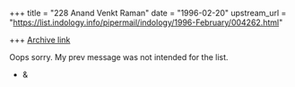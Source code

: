 +++
title = "228 Anand Venkt Raman"
date = "1996-02-20"
upstream_url = "https://list.indology.info/pipermail/indology/1996-February/004262.html"

+++
[Archive link](https://list.indology.info/pipermail/indology/1996-February/004262.html)

Oops sorry.  My prev message was not intended for the list.

- &





